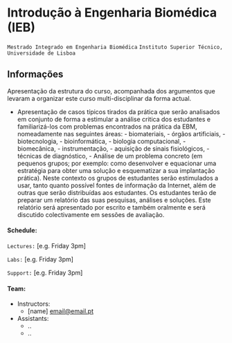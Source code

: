 
# Introdução à Engenharia Biomédica (IEB)
```Mestrado Integrado em Engenharia Biomédica```
```Instituto Superior Técnico, Universidade de Lisboa```
## Informações

Apresentação da estrutura do curso, acompanhada dos argumentos que levaram a organizar este curso multi-disciplinar da forma actual.  

- Apresentação de casos típicos tirados da prática que serão analisados em conjunto de forma a estimular a análise critica dos estudantes e familiarizá-los com problemas encontrados na prática da EBM, nomeadamente nas seguintes áreas:  - biomateriais,  - órgãos artificiais,  - biotecnologia,  - bioinformática,  - biologia computacional,  - biomecânica,  - instrumentação, - aquisição de sinais fisiológicos,  - técnicas de diagnóstico,  - Análise de um problema concreto (em pequenos grupos; por exemplo: como desenvolver e equacionar uma estratégia para obter uma solução e esquematizar a sua implantação prática). Neste contexto os grupos de estudantes serão estimulados a usar, tanto quanto possível fontes de informação da Internet, além de outras que serão distribuídas aos estudantes. Os estudantes terão de preparar um relatório das suas pesquisas, análises e soluções. Este relatório será apresentado por escrito e também oralmente e será discutido colectivamente em sessões de avaliação.


#### Schedule:

`Lectures:` [e.g. Friday 3pm]

`Labs:` [e.g. Friday 3pm]

`Support:` [e.g. Friday 3pm]


#### Team:
 - Instructors: 
   - [name] [email@email.pt](mailto:email@email.pt)
 - Assistants:
   - ..
   - ..
